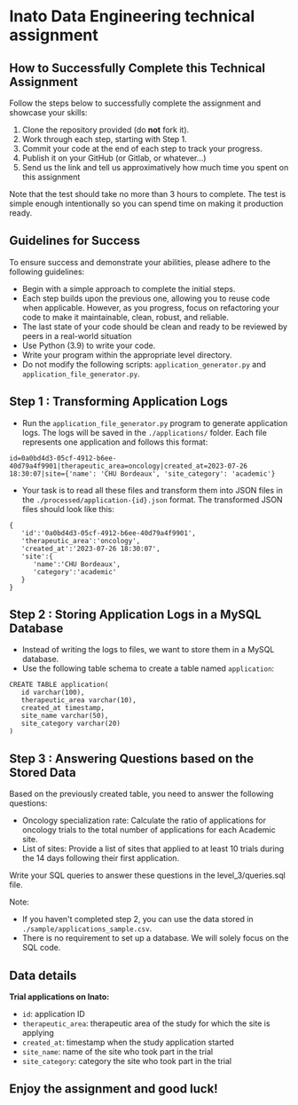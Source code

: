 # Inato Data Engineering technical assignment

## How to Successfully Complete this Technical Assignment

Follow the steps below to successfully complete the assignment and showcase your skills:

1. Clone the repository provided (do **not** fork it).
2. Work through each step, starting with Step 1.
3. Commit your code at the end of each step to track your progress.
4. Publish it on your GitHub (or Gitlab, or whatever...)
5. Send us the link and tell us approximatively how much time you spent on this assignment

Note that the test should take no more than 3 hours to complete. 
The test is simple enough intentionally so you can spend time on making it production ready.


## Guidelines for Success

To ensure success and demonstrate your abilities, please adhere to the following guidelines:

- Begin with a simple approach to complete the initial steps.
- Each step builds upon the previous one, allowing you to reuse code when applicable. However, as you progress, focus on refactoring your code to make it maintainable, clean, robust, and reliable.
- The last state of your code should be clean and ready to be reviewed by peers in a real-world situation
- Use Python (3.9) to write your code.
- Write your program within the appropriate level directory.
- Do not modify the following scripts: `application_generator.py` and `application_file_generator.py`.


## Step 1 : Transforming Application Logs

- Run the `application_file_generator.py` program to generate application logs. The logs will be saved in the `./applications/` folder. Each file represents one application and follows this format:

`id=0a0bd4d3-05cf-4912-b6ee-40d79a4f9901|therapeutic_area=oncology|created_at=2023-07-26 18:30:07|site={'name': 'CHU Bordeaux', 'site_category': 'academic'}`

- Your task is to read all these files and transform them into JSON files in the `./processed/application-{id}.json` format. The transformed JSON files should look like this:

```
{
   'id':'0a0bd4d3-05cf-4912-b6ee-40d79a4f9901',
   'therapeutic_area':'oncology',
   'created_at':'2023-07-26 18:30:07',
   'site':{
      'name':'CHU Bordeaux',
      'category':'academic'
   }
}
```

## Step 2 : Storing Application Logs in a MySQL Database

- Instead of writing the logs to files, we want to store them in a MySQL database.
- Use the following table schema to create a table named `application`:

```
CREATE TABLE application(
   id varchar(100),
   therapeutic_area varchar(10),
   created_at timestamp,
   site_name varchar(50),
   site_category varchar(20)
)
```

## Step 3 : Answering Questions based on the Stored Data

Based on the previously created table, you need to answer the following questions:

- Oncology specialization rate: Calculate the ratio of applications for oncology trials to the total number of applications for each Academic site.
- List of sites: Provide a list of sites that applied to at least 10 trials during the 14 days following their first application.

Write your SQL queries to answer these questions in the level_3/queries.sql file.

Note:
- If you haven't completed step 2, you can use the data stored in `./sample/applications_sample.csv`.
- There is no requirement to set up a database. We will solely focus on the SQL code.


## Data details

**Trial applications on Inato:**

- `id`: application ID
- `therapeutic_area`: therapeutic area of the study for which the site is applying
- `created_at`: timestamp when the study application started
- `site_name`: name of the site who took part in the trial
- `site_category`: category the site who took part in the trial


## Enjoy the assignment and good luck! ##
